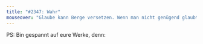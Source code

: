 ```yaml
---
title: "#2347: Wahr"
mouseover: "Glaube kann Berge versetzen. Wenn man nicht genügend glaubt, sind Berge versetzungsgefährdet."
---
```


PS: 
Bin gespannt auf eure Werke, denn: 
